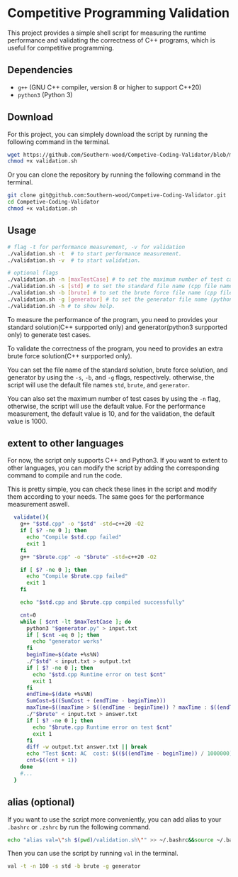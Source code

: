 # Competitive Programming Validation

This project provides a simple shell script for measuring the runtime performance
and validating the correctness of C++ programs,
which is useful for competitive programming.

## Dependencies

- `g++` (GNU C++ compiler, version 8 or higher to support C++20)
- `python3` (Python 3)

## Download

For this project, you can simplely download the script by running the following command in the terminal.

```bash
wget https://github.com/Southern-wood/Competive-Coding-Validator/blob/main/validation.sh
chmod +x validation.sh
```

Or you can clone the repository by running the following command in the terminal.

```bash
git clone git@github.com:Southern-wood/Competive-Coding-Validator.git
cd Competive-Coding-Validator
chmod +x validation.sh
```

## Usage

```bash
# flag -t for performance measurement, -v for validation
./validation.sh -t  # to start performance measurement.
./validation.sh -v  # to start validation.

# optional flags
./validation.sh -n [maxTestCase] # to set the maximum number of test cases.
./validation.sh -s [std] # to set the standard file name (cpp file name without extension).
./validation.sh -b [brute] # to set the brute force file name (cpp file name without extension).
./validation.sh -g [generator] # to set the generator file name (python file name without extension).
./validation.sh -h # to show help.
```

To measure the performance of the program, you need to provides your standard solution(C++ surpported only)
and generator(python3 surpported only) to generate test cases.

To validate the correctness of the program, you need to provides an extra brute force solution(C++ surpported only).

You can set the file name of the standard solution, brute force solution, and generator by using the `-s`, `-b`, and `-g` flags, respectively.
otherwise, the script will use the default file names `std`, `brute`, and `generator`.

You can also set the maximum number of test cases by using the `-n` flag, otherwise, the script will use the default value.
For the performance measurement, the default value is 10, and for the validation, the default value is 1000.

## extent to other languages

For now, the script only supports C++ and Python3. If you want to extent to other languages,
you can modify the script by adding the corresponding command to compile and run the code.

This is pretty simple, you can check these lines in the script and modify them according to your needs.
The same goes for the performance measurement aswell.


```bash
  validate(){
    g++ "$std.cpp" -o "$std" -std=c++20 -O2   
    if [ $? -ne 0 ]; then
      echo "Compile $std.cpp failed"
      exit 1
    fi
    g++ "$brute.cpp" -o "$brute" -std=c++20 -O2 

    if [ $? -ne 0 ]; then
      echo "Compile $brute.cpp failed"
      exit 1
    fi

    echo "$std.cpp and $brute.cpp compiled successfully"

    cnt=0
    while [ $cnt -lt $maxTestCase ]; do
      python3 "$generator.py" > input.txt 
      if [ $cnt -eq 0 ]; then
        echo "generator works"
      fi
      beginTime=$(date +%s%N)
      ./"$std" < input.txt > output.txt
      if [ $? -ne 0 ]; then
        echo "$std.cpp Runtime error on test $cnt"
        exit 1
      fi
      endTime=$(date +%s%N)
      SumCost=$((SumCost + (endTime - beginTime)))
      maxTime=$((maxTime > $((endTime - beginTime)) ? maxTime : $((endTime - beginTime))))
      ./"$brute" < input.txt > answer.txt
      if [ $? -ne 0 ]; then
        echo "$brute.cpp Runtime error on test $cnt"
        exit 1
      fi
      diff -w output.txt answer.txt || break
      echo "Test $cnt: AC  cost: $(($((endTime - beginTime)) / 1000000)) ms"
      cnt=$((cnt + 1))
    done
    #...
  }
```
## alias (optional)

If you want to use the script more conveniently, you can add alias to your `.bashrc` or `.zshrc` by run the following command.

```bash 
echo "alias val=\"sh $(pwd)/validation.sh\"" >> ~/.bashrc&&source ~/.bashrc
```

Then you can use the script by running `val` in the terminal.

```bash
val -t -n 100 -s std -b brute -g generator
```

